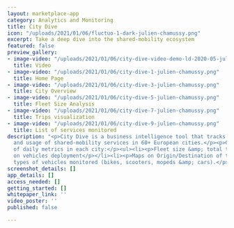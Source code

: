 ```yaml
---
layout: marketplace-app
category: Analytics and Monitoring
title: City Dive
icon: "/uploads/2021/01/06/fluctuo-1-dark-julien-chamussy.png"
excerpt: Take a deep dive into the shared-mobility ecosystem
featured: false
preview_gallery:
- image-video: "/uploads/2021/01/06/city-dive-video-demo-ld-2020-05-julien-chamussy.mp4"
  title: Video
- image-video: "/uploads/2021/01/06/city-dive-1-julien-chamussy.png"
  title: Home Page
- image-video: "/uploads/2021/01/06/city-dive-3-julien-chamussy.png"
  title: City Overview
- image-video: "/uploads/2021/01/06/city-dive-5-julien-chamussy.png"
  title: Fleet Size Analysis
- image-video: "/uploads/2021/01/06/city-dive-7-julien-chamussy.png"
  title: Trips visualization
- image-video: "/uploads/2021/01/06/city-dive-9-julien-chamussy.png"
  title: List of services monitored
description: "<p>City Dive is a business intelligence tool that tracks the supply
  and usage of shared-mobility services in 60+ European cities.</p><p>Get an overview
  of daily metrics in each city:</p><ul><li><p>Fleet size &amp; total trips</p></li><li><p>Maps
  on vehicles deployment</p></li><li><p>Maps on Origin/Destination of trips</p></li></ul><p>4
  types of vehicles monitored (bikes, scooters, mopeds &amp; cars).</p>"
screenshot_details: []
app_details: []
access_needed: []
getting_started: []
whitepaper_link: ''
video_poster: ''
published: false

---
```

